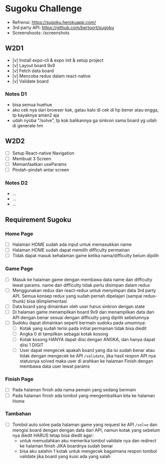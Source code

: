 # Sugoku Challenge

- Refrensi: <https://sugoku.herokuapp.com/>
- 3rd party API: <https://github.com/bertoort/sugoku>
- Screenshoots: /screenshots

## W2D1

- [v] Install expo-cli & expo init & setup project
- [v] Layout board 9x9
- [v] Fetch data board
- [v] Mencoba redux dalam react-native
- [v] Validate board

### Notes D1
- bisa semua huehue
- aku cek nya dari browser kak, gatau kalo di cek di hp bener atau engga, tp kayaknya aman2 aja
- udah nyoba "/solve", tp kok balikannya ga sinkron sama board yg udah di generate hm

## W2D2

- [ ] Setup React-native Navigation
- [ ] Membuat 3 Screen
- [ ] Memanfaatkan useParams
- [ ] Pindah-pindah antar screen

### Notes D2

- ...
- ...
- ...

## Requirement Sugoku

### Home Page

- [ ] Halaman HOME sudah ada input untuk memasukkan name
- [ ] Halaman HOME sudah dapat memilih difficulty permainan
- [ ] Tidak dapat masuk kehalaman game ketika nama/difficulty belum dipilih

### Game Page

- [ ] Masuk ke halaman game dengan membawa data name dan difficulty lewat params. name dan difficulty tidak perlu disimpan dalam redux
- [ ] Menggunakan redux dan react-redux untuk menyimpan data 3rd party API. Semua konsep redux yang sudah pernah dipelajari (sampai redux-thunk) bisa diimplementasi
- [ ] Data board yang dimainkan oleh user harus sinkron dengan state
- [ ] Di halaman game menampilkan board 9x9 dan menampilkan data dari API dengan benar sesuai dengan difficulty yang dipilih sebelumnya
- [ ] Sudoku dapat dimainkan seperti bermain sudoku pada umumnya:
  - [ ] Kotak yang sudah terisi pada initial permainan tidak bisa diedit
  - [ ] Angka 0 di tampilkan sebagai kotak kosong
  - [ ] Kotak kosong HANYA dapat diisi dengan ANGKA, dan hanya dapat diisi 1 DIGIT
  - [ ]  User dapat mengecek apakah board yang dia isi sudah benar atau tidak dengan mengecek ke API `/validate`, jika hasil respon API nya statusnya solved maka user di arahkan ke halaman Finish dengan membawa data user lewat params

### Finish Page

- [ ] Pada halaman finish ada nama pemain yang sedang bermain
- [ ] Pada halaman finish ada tombol yang mengembalikan kita ke halaman Home

### Tambahan

- [ ] Tombol auto solve pada halaman game yang request ke API `/solve` dan mengisi board dengan dengan data dari API, namun kotak yang sebelum nya diedit HARUS tetap bisa diedit agar:
  - untuk memudahkan aku memerika tombol validate nya dan redirect ke halaman finish JIKA boardnya sudah benar
  - bisa aku salahin 1 kotak untuk mengecek bagaimana respon tombol validate jika board yang kuisi ada yang salah
